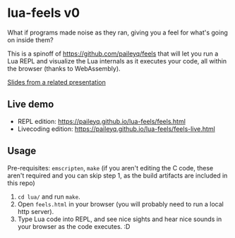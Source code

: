 # lua-feels v0

What if programs made noise as they ran, giving you a feel for what's going on inside them?

This is a spinoff of https://github.com/paileyq/feels that will let you run a Lua REPL and visualize the Lua internals as it executes your code, all within the browser (thanks to WebAssembly).

[Slides from a related presentation](noisy-programs.pdf)

## Live demo

* REPL edition: https://paileyq.github.io/lua-feels/feels.html
* Livecoding edition: https://paileyq.github.io/lua-feels/feels-live.html

## Usage

Pre-requisites: `emscripten`, `make` (if you aren't editing the C code, these aren't required and you can skip step 1, as the build artifacts are included in this repo)

1. `cd lua/` and run `make`.
2. Open `feels.html` in your browser (you will probably need to run a local http server).
3. Type Lua code into REPL, and see nice sights and hear nice sounds in your browser as the code executes. :D
